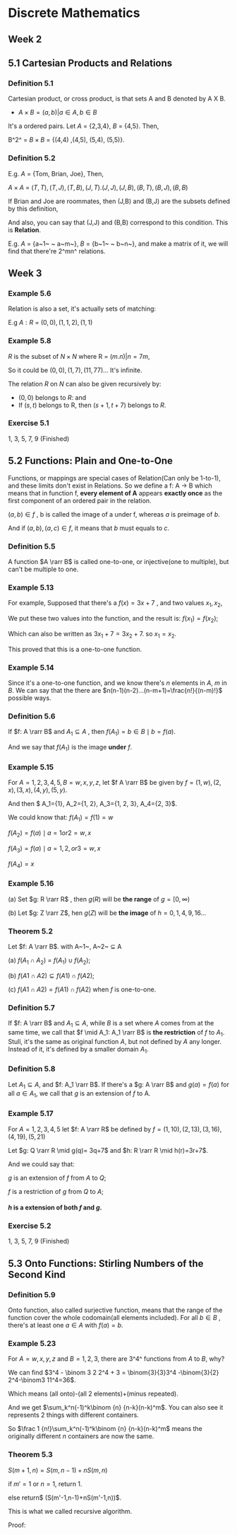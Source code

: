 # Discrete Mathematics

## Week 2

## 5.1 Cartesian Products and Relations

### Definition 5.1

Cartesian product, or cross product, is that sets A and B denoted by A X B.	

- $A \times B = {(a,b) | a \in A, b \in B}$

It's a ordered pairs. Let $A$ = {2,3,4}, $B$ = {4,5}. Then,

B^2^ = $B \times B$ = {(4,4) ,(4,5), (5,4), (5,5)}.



### Definition 5.2

E.g. $A$ = {Tom, Brian, Joe}, Then,

$A \times A$ = ${(T,T), (T,J), (T,B), (J,T). (J,J), (J,B), (B,T), (B,J), (B,B)}$

If Brian and Joe are roommates, then (J,B) and (B,J) are the subsets defined by this definition,

And also, you can say that (J,J) and (B,B) correspond to this condition. This is __Relation__.



E.g. $A$ = {a~1~ ~ a~m~}, $B$ = {b~1~ ~ b~n~}, and make a matrix of it, we will find that there're 2^mn^ relations.



## Week 3

### Example 5.6

Relation is also a set, it's actually sets of matching:

E.g $A:R$ = ${(0,0), ({1},{1,2}), ({1},{1})}$



### Example 5.8

$R$ is the subset of $N \times N$ where R = ${(m.n)|n=7m}$,

So it could be $(0,0), (1,7), (11,77)$... It's infinite.

The relation $R$ on $N$ can also be given recursively by:

- $(0,0)$ belongs to $R$: and
- If $(s,t)$ belongs to R, then $(s+1, t+7)$ belongs to $R$.



### Exercise 5.1

1, 3, 5, 7, 9 (Finished)



## 5.2 Functions: Plain and One-to-One

Functions, or mappings are special cases of Relation(Can only be 1-to-1), and these limits don't exist in Relations. So we define a f: A &rarr; B which means that in function f, __every element of A__ appears __exactly once__ as the first component of an ordered pair in the relation.



$(a,b) \in f$  , b is called the image of a under f, whereas $a$ is preimage of $b$.

And if $(a,b), (a,c) \in f$, it means that $b$ must equals to $c$.



### Definition 5.5

A function $A \rarr B$ is called one-to-one, or injective(one to multiple), but can't be multiple to one.



### Example 5.13

For example, Supposed that there's a $f(x)=3x+7$ , and two values $x_1,  x_2$,

We put these two values into the function, and the result is: $f(x_1)=f(x_2)$;

Which can also be written as $3x_1+7=3x_2+7$. so $x_1=x_2$.

This proved that this is a one-to-one function.



### Example 5.14

Since it's a one-to-one function, and we know there's $n$ elements in $A$, $m$ in $B$. We can say that the there are $n(n-1)(n-2)...(n-m+1)=\frac{n!}{(n-m)!}$ possible ways.



### Definition 5.6

If $f: A \rarr B$  and $A_1 \subseteq A$ , then $f(A_1) = {b \in B \mid b=f(a)}$.

And we say that $f(A_1)$ is the image __under__ $f$.



### Example 5.15

For $A={1, 2, 3, 4, 5}, B={w, x, y, z}$, let $f A \rarr B$ be given by $f= {(1,w), (2,x), (3,x), (4,y), (5,y)}$.

And then $ A_1={1}, A_2={1, 2}, A_3={1, 2, 3}, A_4={2, 3}$.

We could know that: $f(A_1)=f(1)=w$

$f(A_2)={{f(a) \mid a= 1 or 2}}=w, x$

$f(A_3)=f(a) \mid a = 1, 2, or 3 = w, x$

$f(A_4)=x$



### Example 5.16

(a) Set $g: R \rarr R$ , then $g(R)$ will be __the range__ of $g =[0, \infty)$

(b) Let $g: Z \rarr Z$, hen $g(Z)$ will be __the image__ of $h ={0, 1, 4, 9, 16...}$

 

### Theorem 5.2

Let $f: A \rarr B$. with A~1~, A~2~ $\subseteq$ A

(a) $f(A_1 \cap A_2)$ = $f(A_1) \cup f(A_2)$;

(b) $f(A1 \cap A2) \subseteq f(A1) \cap f(A2)$;

(c) $f(A1 \cap A2) = f(A1) \cap f(A2)$ when $f$ is one-to-one.



### Definition 5.7

If $f: A \rarr B$ and $A_1 \subseteq A$, while $B$ is a set where $A$ comes from at the same time, we call that $f \mid A_1: A_1 \rarr B$ is __the restriction__ of $f$ to $A_1$. Stull, it's the same as original function $A$, but not defined by $A$ any longer. Instead of it, it's defined by a smaller domain $A_1$.



### Definition 5.8

Let $A_1 \subseteq A$, and $f: A_1 \rarr B$. If there's a $g: A \rarr B$ and $g(a) = f(a)$ for all $a \in A_1$, we call that $g$ is an extension of $f$ to A.

 

### Example 5.17

For $A=1, 2, 3, 4, 5$ let $f: A \rarr R$ be defined by $f = {(1,10), (2,13), (3,16), (4,19), (5, 21)}$

Let $g: Q \rarr R \mid g(q)= 3q+7$ and $h: R \rarr R \mid h(r)=3r+7$.



And we could say that:

$g$ is an extension of $f$ from $A$ to $Q$;

$f$ is a restriction of $g$ from $Q$ to $A$;

#### $h$ is a extension of both $f$ and $g$.



### Exercise 5.2

1, 3, 5, 7, 9 (Finished)



## 5.3 Onto Functions: Stirling Numbers of the Second Kind

### Definition 5.9

Onto function, also called surjective function, means that the range of the function cover the whole codomain(all elements included). For all $b \in B$ , there's at least one $a \in A$ with $f(a)=b$.



### Example 5.23

For $A = {w, x, y, z}$ and $B = {1, 2, 3}$, there are 3^4^ functions from $A$ to $B$, why?

We can find $3^4 - \binom 3 2 2^4 + 3 =  \binom{3}{3}3^4 -\binom{3}{2} 2^4-\binom3 11^4=36$.

Which means (all onto)-(all 2 elements)+(minus repeated).

And we get $\sum_k^n(-1)^k\binom {n} {n-k}(n-k)^m$. You can also see it represents 2 things with different containers.

So $\frac 1 {n!}\sum_k^n(-1)^k\binom {n} {n-k}(n-k)^m$ means the originally different $n$ containers are now the same.



### Theorem 5.3

$S(m+1, n)=S(m, n-1)+nS(m,n)$ 

if $m'=1$ or $n=1$, return $1$.

else return$ (S(m'-1,n-1)+nS(m'-1,n))$.

This is what we called recursive algorithm.



Proof:





 









